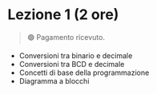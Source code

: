 # Lezione 1 (2 ore)
> 🟢 Pagamento ricevuto.
- Conversioni tra binario e decimale
- Conversioni tra BCD e decimale
- Concetti di base della programmazione
- Diagramma a blocchi
